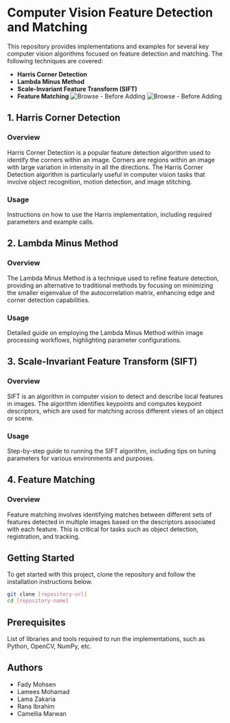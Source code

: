 # Computer Vision Feature Detection and Matching
This repository provides implementations and examples for several key computer vision algorithms focused on feature detection and matching. The following techniques are covered:
- **Harris Corner Detection**
- **Lambda Minus Method**
- **Scale-Invariant Feature Transform (SIFT)**
- **Feature Matching**
![Browse - Before Adding](https://github.com/fadymohsen/VisionWithHarrisSIFT/blob/main/Videos%20%26%20Screenshots/1st-ImportImage.png)
![Browse - Before Adding](https://github.com/fadymohsen/VisionWithHarrisSIFT/blob/main/Videos%20%26%20Screenshots/2nd-ImageImported.png)




## 1. Harris Corner Detection
### Overview
Harris Corner Detection is a popular feature detection algorithm used to identify the corners within an image. Corners are regions within an image with large variation in intensity in all the directions. The Harris Corner Detection algorithm is particularly useful in computer vision tasks that involve object recognition, motion detection, and image stitching.

### Usage
Instructions on how to use the Harris implementation, including required parameters and example calls.






## 2. Lambda Minus Method
### Overview
The Lambda Minus Method is a technique used to refine feature detection, providing an alternative to traditional methods by focusing on minimizing the smaller eigenvalue of the autocorrelation matrix, enhancing edge and corner detection capabilities.

### Usage
Detailed guide on employing the Lambda Minus Method within image processing workflows, highlighting parameter configurations.





## 3. Scale-Invariant Feature Transform (SIFT)
### Overview
SIFT is an algorithm in computer vision to detect and describe local features in images. The algorithm identifies keypoints and computes keypoint descriptors, which are used for matching across different views of an object or scene.

### Usage
Step-by-step guide to running the SIFT algorithm, including tips on tuning parameters for various environments and purposes.

## 4. Feature Matching
### Overview
Feature matching involves identifying matches between different sets of features detected in multiple images based on the descriptors associated with each feature. This is critical for tasks such as object detection, registration, and tracking.





## Getting Started
To get started with this project, clone the repository and follow the installation instructions below.
```bash
git clone [repository-url]
cd [repository-name]
```





## Prerequisites
List of libraries and tools required to run the implementations, such as Python, OpenCV, NumPy, etc.





## Authors
- Fady Mohsen
- Lamees Mohamad
- Lama Zakaria
- Rana Ibrahim
- Camellia Marwan
